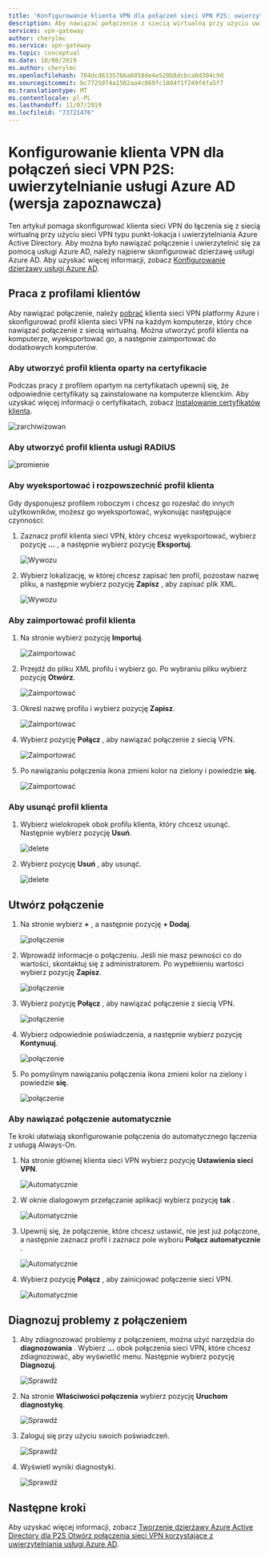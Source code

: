 ```yaml
---
title: 'Konfigurowanie klienta VPN dla połączeń sieci VPN P2S: uwierzytelnianie usługi Azure AD | Microsoft Docs'
description: Aby nawiązać połączenie z siecią wirtualną przy użyciu uwierzytelniania usługi Azure AD, możesz użyć sieci VPN P2S
services: vpn-gateway
author: cherylmc
ms.service: vpn-gateway
ms.topic: conceptual
ms.date: 10/08/2019
ms.author: cherylmc
ms.openlocfilehash: 704dcd6335766a6058de4e520b8dcbca0d304c9d
ms.sourcegitcommit: bc7725874a1502aa4c069fc1804f1f249f4fa5f7
ms.translationtype: MT
ms.contentlocale: pl-PL
ms.lasthandoff: 11/07/2019
ms.locfileid: "73721476"
---
```

# <a name="configure-a-vpn-client-for-p2s-vpn-connections-azure-ad-authentication-preview"></a>Konfigurowanie klienta VPN dla połączeń sieci VPN P2S: uwierzytelnianie usługi Azure AD (wersja zapoznawcza)

Ten artykuł pomaga skonfigurować klienta sieci VPN do łączenia się z siecią wirtualną przy użyciu sieci VPN typu punkt-lokacja i uwierzytelniania Azure Active Directory. Aby można było nawiązać połączenie i uwierzytelnić się za pomocą usługi Azure AD, należy najpierw skonfigurować dzierżawę usługi Azure AD. Aby uzyskać więcej informacji, zobacz [Konfigurowanie dzierżawy usługi Azure AD](openvpn-azure-ad-tenant.md).

## <a name="profile"></a>Praca z profilami klientów

Aby nawiązać połączenie, należy [pobrać](https://www.microsoft.com/p/azure-vpn-client-preview/9np355qt2sqb?rtc=1&activetab=pivot:overviewtab) klienta sieci VPN platformy Azure i skonfigurować profil klienta sieci VPN na każdym komputerze, który chce nawiązać połączenie z siecią wirtualną. Można utworzyć profil klienta na komputerze, wyeksportować go, a następnie zaimportować do dodatkowych komputerów.

### <a name="cert"></a>Aby utworzyć profil klienta oparty na certyfikacie

Podczas pracy z profilem opartym na certyfikatach upewnij się, że odpowiednie certyfikaty są zainstalowane na komputerze klienckim. Aby uzyskać więcej informacji o certyfikatach, zobacz [Instalowanie certyfikatów klienta](point-to-site-how-to-vpn-client-install-azure-cert.md).

  ![zarchiwizowan](./media/openvpn-azure-ad-client/create/create-cert1.jpg)

### <a name="radius"></a>Aby utworzyć profil klienta usługi RADIUS

  ![promienie](./media/openvpn-azure-ad-client/create/create-radius1.jpg)

### <a name="export"></a>Aby wyeksportować i rozpowszechnić profil klienta

Gdy dysponujesz profilem roboczym i chcesz go rozesłać do innych użytkowników, możesz go wyeksportować, wykonując następujące czynności:

1. Zaznacz profil klienta sieci VPN, który chcesz wyeksportować, wybierz pozycję **...** , a następnie wybierz pozycję **Eksportuj**.

    ![Wywozu](./media/openvpn-azure-ad-client/export/export1.jpg)

2. Wybierz lokalizację, w której chcesz zapisać ten profil, pozostaw nazwę pliku, a następnie wybierz pozycję **Zapisz** , aby zapisać plik XML.

    ![Wywozu](./media/openvpn-azure-ad-client/export/export2.jpg)

### <a name="import"></a>Aby zaimportować profil klienta

1. Na stronie wybierz pozycję **Importuj**.

    ![Zaimportować](./media/openvpn-azure-ad-client/import/import1.jpg)

2. Przejdź do pliku XML profilu i wybierz go. Po wybraniu pliku wybierz pozycję **Otwórz**.

    ![Zaimportować](./media/openvpn-azure-ad-client/import/import2.jpg)

3. Określ nazwę profilu i wybierz pozycję **Zapisz**.

    ![Zaimportować](./media/openvpn-azure-ad-client/import/import3.jpg)

4. Wybierz pozycję **Połącz** , aby nawiązać połączenie z siecią VPN.

    ![Zaimportować](./media/openvpn-azure-ad-client/import/import4.jpg)

5. Po nawiązaniu połączenia ikona zmieni kolor na zielony i powiedzie **się.**

    ![Zaimportować](./media/openvpn-azure-ad-client/import/import5.jpg)

### <a name="delete"></a>Aby usunąć profil klienta

1. Wybierz wielokropek obok profilu klienta, który chcesz usunąć. Następnie wybierz pozycję **Usuń**.

    ![delete](./media/openvpn-azure-ad-client/delete/delete1.jpg)

2. Wybierz pozycję **Usuń** , aby usunąć.

    ![delete](./media/openvpn-azure-ad-client/delete/delete2.jpg)

## <a name="connection"></a>Utwórz połączenie

1. Na stronie wybierz **+** , a następnie pozycję **+ Dodaj**.

    ![połączenie](./media/openvpn-azure-ad-client/create/create1.jpg)

2. Wprowadź informacje o połączeniu. Jeśli nie masz pewności co do wartości, skontaktuj się z administratorem. Po wypełnieniu wartości wybierz pozycję **Zapisz**.

    ![połączenie](./media/openvpn-azure-ad-client/create/create2.jpg)

3. Wybierz pozycję **Połącz** , aby nawiązać połączenie z siecią VPN.

    ![połączenie](./media/openvpn-azure-ad-client/create/create3.jpg)

4. Wybierz odpowiednie poświadczenia, a następnie wybierz pozycję **Kontynuuj**.

    ![połączenie](./media/openvpn-azure-ad-client/create/create4.jpg)

5. Po pomyślnym nawiązaniu połączenia ikona zmieni kolor na zielony i powiedzie **się.**

    ![połączenie](./media/openvpn-azure-ad-client/create/create5.jpg)

### <a name="autoconnect"></a>Aby nawiązać połączenie automatycznie

Te kroki ułatwiają skonfigurowanie połączenia do automatycznego łączenia z usługą Always-On.

1. Na stronie głównej klienta sieci VPN wybierz pozycję **Ustawienia sieci VPN**.

    ![Automatycznie](./media/openvpn-azure-ad-client/auto/auto1.jpg)

2. W oknie dialogowym przełączanie aplikacji wybierz pozycję **tak** .

    ![Automatycznie](./media/openvpn-azure-ad-client/auto/auto2.jpg)

3. Upewnij się, że połączenie, które chcesz ustawić, nie jest już połączone, a następnie zaznacz profil i zaznacz pole wyboru **Połącz automatycznie** .

    ![Automatycznie](./media/openvpn-azure-ad-client/auto/auto3.jpg)

4. Wybierz pozycję **Połącz** , aby zainicjować połączenie sieci VPN.

    ![Automatycznie](./media/openvpn-azure-ad-client/auto/auto4.jpg)

## <a name="diagnose"></a>Diagnozuj problemy z połączeniem

1. Aby zdiagnozować problemy z połączeniem, można użyć narzędzia do **diagnozowania** . Wybierz **...** obok połączenia sieci VPN, które chcesz zdiagnozować, aby wyświetlić menu. Następnie wybierz pozycję **Diagnozuj**.

    ![Sprawdź](./media/openvpn-azure-ad-client/diagnose/diagnose1.jpg)

2. Na stronie **Właściwości połączenia** wybierz pozycję **Uruchom diagnostykę**.

    ![Sprawdź](./media/openvpn-azure-ad-client/diagnose/diagnose2.jpg)

3. Zaloguj się przy użyciu swoich poświadczeń.

    ![Sprawdź](./media/openvpn-azure-ad-client/diagnose/diagnose3.jpg)

4. Wyświetl wyniki diagnostyki.

    ![Sprawdź](./media/openvpn-azure-ad-client/diagnose/diagnose4.jpg)

## <a name="next-steps"></a>Następne kroki

Aby uzyskać więcej informacji, zobacz [Tworzenie dzierżawy Azure Active Directory dla P2S Otwórz połączenia sieci VPN korzystające z uwierzytelniania usługi Azure AD](openvpn-azure-ad-tenant.md).
